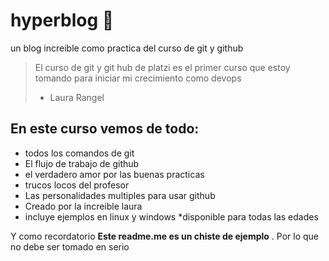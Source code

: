 # hyperblog 💚

un blog increible como practica del curso de git y github
>El curso de git y git hub de platzi es el primer curso que estoy tomando para iniciar mi crecimiento como devops
>* Laura Rangel

## En este curso vemos de todo: 
* todos los comandos de git 
* El flujo de trabajo de github
* el verdadero amor por las buenas practicas
* trucos locos del profesor 
* Las personalidades multiples para usar github
* Creado por la increible laura
* incluye ejemplos en linux y windows
*disponible para todas las edades

Y como recordatorio **Este readme.me es un chiste de ejemplo** . Por lo que no debe ser tomado en serio 
